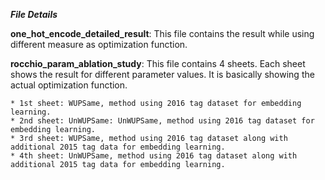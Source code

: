 ***File Details***


**one_hot_encode_detailed_result**:
   This file contains the result while using different measure as optimization function. 


**rocchio_param_ablation_study**:
   This file contains 4 sheets. Each sheet shows the result for different parameter values. It is basically showing the actual optimization function. 

    * 1st sheet: WUPSame, method using 2016 tag dataset for embedding learning.
    * 2nd sheet: UnWUPSame: UnWUPSame, method using 2016 tag dataset for embedding learning.
    * 3rd sheet: WUPSame, method using 2016 tag dataset along with additional 2015 tag data for embedding learning.
    * 4th sheet: UnWUPSame, method using 2016 tag dataset along with additional 2015 tag data for embedding learning.
